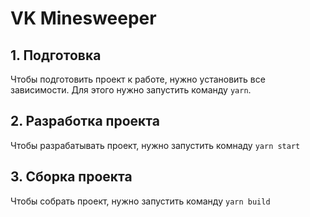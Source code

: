 # VK Minesweeper

## 1. Подготовка

Чтобы подготовить проект к работе, нужно установить все зависимости. Для этого нужно запустить команду `yarn`.

## 2. Разработка проекта

Чтобы разрабатывать проект, нужно запустить комнаду `yarn start`

## 3. Сборка проекта

Чтобы собрать проект, нужно запустить команду `yarn build`
